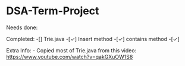 # DSA-Term-Project

Needs done:

Completed:
-[] Trie.java
    -[✓] Insert method
    -[✓] contains method
    -[✓]

Extra Info:
    - Copied most of Trie.java from this video:
        https://www.youtube.com/watch?v=qakGXuOW1S8
